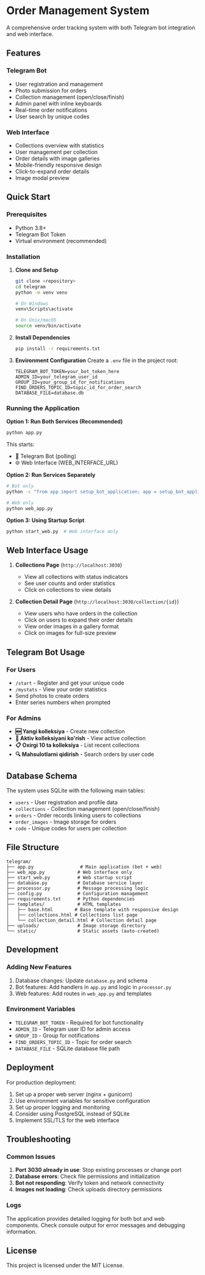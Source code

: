 # Order Management System

A comprehensive order tracking system with both Telegram bot integration and web interface.

## Features

### Telegram Bot

- User registration and management
- Photo submission for orders
- Collection management (open/close/finish)
- Admin panel with inline keyboards
- Real-time order notifications
- User search by unique codes

### Web Interface

- Collections overview with statistics
- User management per collection
- Order details with image galleries
- Mobile-friendly responsive design
- Click-to-expand order details
- Image modal preview

## Quick Start

### Prerequisites

- Python 3.8+
- Telegram Bot Token
- Virtual environment (recommended)

### Installation

1. **Clone and Setup**

   ```bash
   git clone <repository>
   cd telegram
   python -m venv venv

   # On Windows
   venv\Scripts\activate

   # On Unix/macOS
   source venv/bin/activate
   ```

2. **Install Dependencies**

   ```bash
   pip install -r requirements.txt
   ```

3. **Environment Configuration**
   Create a `.env` file in the project root:
   ```env
   TELEGRAM_BOT_TOKEN=your_bot_token_here
   ADMIN_ID=your_telegram_user_id
   GROUP_ID=your_group_id_for_notifications
   FIND_ORDERS_TOPIC_ID=topic_id_for_order_search
   DATABASE_FILE=database.db
   ```

### Running the Application

**Option 1: Run Both Services (Recommended)**

```bash
python app.py
```

This starts:

- 🤖 Telegram Bot (polling)
- 🌐 Web Interface (WEB_INTERFACE_URL)

**Option 2: Run Services Separately**

```bash
# Bot only
python -c "from app import setup_bot_application; app = setup_bot_application(); app.run_polling()"

# Web only
python web_app.py
```

**Option 3: Using Startup Script**

```bash
python start_web.py  # Web interface only
```

## Web Interface Usage

1. **Collections Page** (`http://localhost:3030`)

   - View all collections with status indicators
   - See user counts and order statistics
   - Click on collections to view details

2. **Collection Detail Page** (`http://localhost:3030/collection/{id}`)
   - View users who have orders in the collection
   - Click on users to expand their order details
   - View order images in a gallery format
   - Click on images for full-size preview

## Telegram Bot Usage

### For Users

- `/start` - Register and get your unique code
- `/mystats` - View your order statistics
- Send photos to create orders
- Enter series numbers when prompted

### For Admins

- **🆕 Yangi kolleksiya** - Create new collection
- **📀 Aktiv kolleksiyani ko'rish** - View active collection
- **📋 Oxirgi 10 ta kolleksiya** - List recent collections
- **🔍 Mahsulotlarni qidirish** - Search orders by user code

## Database Schema

The system uses SQLite with the following main tables:

- `users` - User registration and profile data
- `collections` - Collection management (open/close/finish)
- `orders` - Order records linking users to collections
- `order_images` - Image storage for orders
- `code` - Unique codes for users per collection

## File Structure

```
telegram/
├── app.py                 # Main application (bot + web)
├── web_app.py            # Web interface only
├── start_web.py          # Web startup script
├── database.py           # Database service layer
├── processor.py          # Message processing logic
├── config.py             # Configuration management
├── requirements.txt      # Python dependencies
├── templates/            # HTML templates
│   ├── base.html        # Base template with responsive design
│   ├── collections.html # Collections list page
│   └── collection_detail.html # Collection detail page
├── uploads/              # Image storage directory
└── static/               # Static assets (auto-created)
```

## Development

### Adding New Features

1. Database changes: Update `database.py` and schema
2. Bot features: Add handlers in `app.py` and logic in `processor.py`
3. Web features: Add routes in `web_app.py` and templates

### Environment Variables

- `TELEGRAM_BOT_TOKEN` - Required for bot functionality
- `ADMIN_ID` - Telegram user ID for admin access
- `GROUP_ID` - Group for notifications
- `FIND_ORDERS_TOPIC_ID` - Topic for order search
- `DATABASE_FILE` - SQLite database file path

## Deployment

For production deployment:

1. Set up a proper web server (nginx + gunicorn)
2. Use environment variables for sensitive configuration
3. Set up proper logging and monitoring
4. Consider using PostgreSQL instead of SQLite
5. Implement SSL/TLS for the web interface

## Troubleshooting

### Common Issues

1. **Port 3030 already in use**: Stop existing processes or change port
2. **Database errors**: Check file permissions and initialization
3. **Bot not responding**: Verify token and network connectivity
4. **Images not loading**: Check uploads directory permissions

### Logs

The application provides detailed logging for both bot and web components. Check console output for error messages and debugging information.

## License

This project is licensed under the MIT License.
